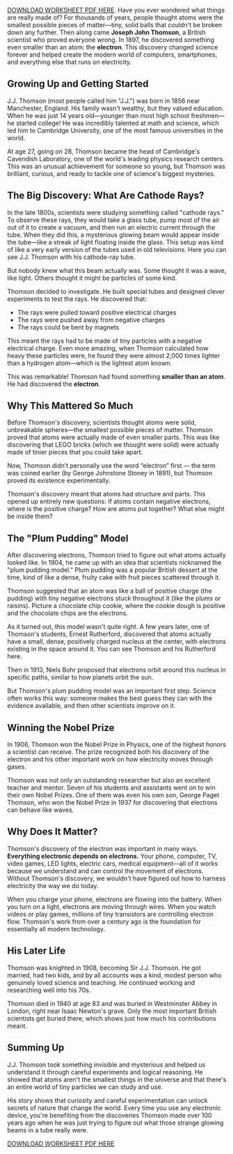 [DOWNLOAD WORKSHEET PDF HERE](https://somethingcalledscience.com/worksheets/jj-thomson-life-story). Have you ever wondered what things are really made of? For thousands of years, people thought atoms were the smallest possible pieces of matter—tiny, solid balls that couldn't be broken down any further. Then along came **Joseph John Thomson**, a British scientist who proved everyone wrong. In 1897, he discovered something even smaller than an atom: the **electron**. This discovery changed science forever and helped create the modern world of computers, smartphones, and everything else that runs on electricity.

## Growing Up and Getting Started

J.J. Thomson (most people called him "J.J.") was born in 1856 near Manchester, England. His family wasn't wealthy, but they valued education. When he was just 14 years old—younger than most high school freshmen—he started college! He was incredibly talented at math and science, which led him to Cambridge University, one of the most famous universities in the world.

At age 27, going on 28, Thomson became the head of Cambridge's Cavendish Laboratory, one of the world's leading physics research centers. This was an unusual achievement for someone so young, but Thomson was brilliant, curious, and ready to tackle one of science's biggest mysteries.

## The Big Discovery: What Are Cathode Rays?

In the late 1800s, scientists were studying something called "cathode rays." To observe these rays, they would take a glass tube, pump most of the air out of it to create a vacuum, and then run an electric current through the tube. When they did this, a mysterious glowing beam would appear inside the tube—like a streak of light floating inside the glass. This setup was kind of like a very early version of the tubes used in old televisions. Here you can see J.J. Thomson with his cathode-ray tube.

But nobody knew what this beam actually was. Some thought it was a wave, like light. Others thought it might be particles of some kind.

Thomson decided to investigate. He built special tubes and designed clever experiments to test the rays. He discovered that:
- The rays were pulled toward positive electrical charges
- The rays were pushed away from negative charges
- The rays could be bent by magnets

This meant the rays had to be made of tiny particles with a negative electrical charge. Even more amazing, when Thomson calculated how heavy these particles were, he found they were almost 2,000 times lighter than a hydrogen atom—which is the lightest atom known.

This was remarkable! Thomson had found something **smaller than an atom**. He had discovered the **electron**.

## Why This Mattered So Much

Before Thomson's discovery, scientists thought atoms were solid, unbreakable spheres—the smallest possible pieces of matter. Thomson proved that atoms were actually made of even smaller parts. This was like discovering that LEGO bricks (which we thought were solid) were actually made of tinier pieces that you could take apart.

Now, Thomson didn’t personally use the word “electron” first — the term was coined earlier (by George Johnstone Stoney in 1891), but Thomson proved its existence experimentally.

Thomson's discovery meant that atoms had structure and parts. This opened up entirely new questions: If atoms contain negative electrons, where is the positive charge? How are atoms put together? What else might be inside them?

## The "Plum Pudding" Model

After discovering electrons, Thomson tried to figure out what atoms actually looked like. In 1904, he came up with an idea that scientists nicknamed the "plum pudding model." Plum pudding was a popular British dessert at the time, kind of like a dense, fruity cake with fruit pieces scattered through it.

Thomson suggested that an atom was like a ball of positive charge (the pudding) with tiny negative electrons stuck throughout it (like the plums or raisins). Picture a chocolate chip cookie, where the cookie dough is positive and the chocolate chips are the electrons.

As it turned out, this model wasn't quite right. A few years later, one of Thomson's students, Ernest Rutherford, discovered that atoms actually have a small, dense, positively charged nucleus at the center, with electrons existing in the space around it. You can see Thomson and his Rutherford here. 

Then in 1913, Niels Bohr proposed that electrons orbit around this nucleus in specific paths, similar to how planets orbit the sun.

But Thomson's plum pudding model was an important first step. Science often works this way: someone makes the best guess they can with the evidence available, and then other scientists improve on it.

## Winning the Nobel Prize

In 1906, Thomson won the Nobel Prize in Physics, one of the highest honors a scientist can receive. The prize recognized both his discovery of the electron and his other important work on how electricity moves through gases.

Thomson was not only an outstanding researcher but also an excellent teacher and mentor. Seven of his students and assistants went on to win their own Nobel Prizes. One of them was even his own son, George Paget Thomson, who won the Nobel Prize in 1937 for discovering that electrons can behave like waves.

## Why Does It Matter?

Thomson's discovery of the electron was important in many ways. **Everything electronic depends on electrons.** Your phone, computer, TV, video games, LED lights, electric cars, medical equipment—all of it works because we understand and can control the movement of electrons. Without Thomson's discovery, we wouldn't have figured out how to harness electricity the way we do today.

When you charge your phone, electrons are flowing into the battery. When you turn on a light, electrons are moving through wires. When you watch videos or play games, millions of tiny transistors are controlling electron flow. Thomson's work from over a century ago is the foundation for essentially all modern technology.

## His Later Life

Thomson was knighted in 1908, becoming Sir J.J. Thomson. He got married, had two kids, and by all accounts was a kind, modest person who genuinely loved science and teaching. He continued working and researching well into his 70s.

Thomson died in 1940 at age 83 and was buried in Westminster Abbey in London, right near Isaac Newton's grave. Only the most important British scientists get buried there, which shows just how much his contributions meant.

## Summing Up

J.J. Thomson took something invisible and mysterious and helped us understand it through careful experiments and logical reasoning. He showed that atoms aren't the smallest things in the universe and that there's an entire world of tiny particles we can study and use.

His story shows that curiosity and careful experimentation can unlock secrets of nature that change the world. Every time you use any electronic device, you're benefiting from the discoveries Thomson made over 100 years ago when he was just trying to figure out what those strange glowing beams in a tube really were.

[DOWNLOAD WORKSHEET PDF HERE](https://somethingcalledscience.com/worksheets/jj-thomson-life-story)